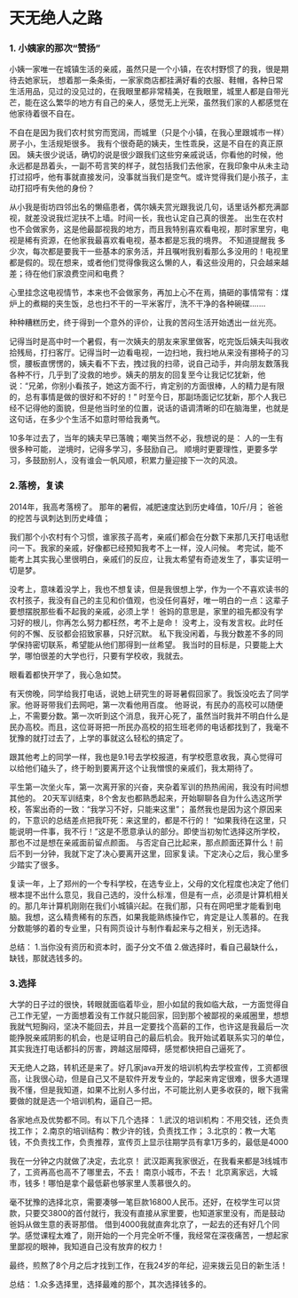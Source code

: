 # 天无绝人之路

### 1. 小姨家的那次“赞扬”


小姨一家唯一在城镇生活的亲戚，虽然只是一个小镇，在农村野惯了的我，很是期待去她家玩， 想着那一条条街，一家家商店都挂满好看的衣服、鞋帽，各种日常生活用品，见过的没见过的，在我眼里都非常精美，在我眼里，城里人都是自带光芒，能在这么繁华的地方有自己的亲人，感觉无上光荣，虽然我们家的人都感觉在他家待着很不自在。

不自在是因为我们农村贫穷而宽阔，而城里（只是个小镇，在我心里跟城市一样）房子小，生活规矩很多。
我有个很奇葩的姨夫，生性乖戾，这是不自在的真正原因。
姨夫很少说话，确切的说是很少跟我们这些穷亲戚说话，你看他的时候，他永远都是昂着头，一副不苟言笑的样子，就包括我们去他家，在我印象中从未主动打过招呼，他有事就直接发问，没事就当我们是空气。或许觉得我们是小孩子，主动打招呼有失他的身份？


从小我是街坊四邻出名的懒癌患者，偶尔姨夫赏光跟我说几句，话里话外都充满鄙视，就差没说我烂泥扶不上墙。时间一长，我也认定自己真的很差。
出生在农村也不会做家务，这是他最鄙视我的地方，而且我特别喜欢看电视，那时家里穷，电视是稀有资源，在他家我最喜欢看电视，基本都是忘我的境界。
不知道提醒我 多少次，每次都是要我干一些基本的家务活，并且嘱咐我别看那么多没用的！电视里都是假的。现在想来，或者他们觉得像我这么懒的人，看这些没用的，只会越来越差；待在他们家浪费空间和电费？

心里挂念这电视情节，本来也不会做家务，再加上心不在焉，搞砸的事情常有：煤炉上的煮糊的夹生饭，总也扫不干的一平米客厅，洗不干净的各种碗碟.......

种种糟糕历史，终于得到一个意外的评价，让我的苦闷生活开始透出一丝光亮。

记得当时是高中时一个暑假，有一次姨夫的朋友来家里做客，吃完饭后姨夫叫我收拾残局，打扫客厅。记得当时一边看电视，一边扫地，我扫地从来没有挪椅子的习惯，腰板直愣愣的，姨夫看不下去，拽过我的扫帚，说自己动手，并向朋友数落我各种不行，几乎到了没救的地步。姨夫的朋友的回复至今让我记忆犹新，他说：“兄弟，你别小看孩子，她这方面不行，肯定别的方面很棒，人的精力是有限的，总有事情是做的很好和不好的！”
时至今日，那副场面记忆犹新，那个人我已经不记得他的面貌，但是他当时坐的位置，说话的语调清晰的印在脑海里，也就是这句话，在多少个生活不如意时带给我勇气。

10多年过去了，当年的姨夫早已落魄；嘲笑当然不必，我想说的是：
人的一生有很多种可能，
逆境时，记得多学习，多鼓励自己。
顺境时更要理性，更要多学习，多鼓励别人，没有谁会一帆风顺，积累力量迎接下一次的风浪。
 


### 2.落榜，复读

2014年，我高考落榜了。
那年的暑假，减肥速度达到历史峰值，10斤/月； 
爸爸的挖苦与讽刺达到历史峰值；

我们那个小农村有个习惯，谁家孩子高考，亲戚们都会在分数下来那几天打电话慰问一下。我家的亲戚，好像都已经预知我考不上一样，没人问候。
考完试，能不能考上其实我心里很明白，亲戚们的反应，让我太希望有奇迹发生了，事实证明一切是梦。

没考上，意味着没学上，我也不想复读，但是我很想上学，作为一个不喜欢读书的农村孩子，我没有自己的主见和价值观，也没任何喜好，唯一明白的一点：这辈子要想摆脱那些看不起我的亲戚，必须上学！
爸妈的意思是，家里的祖先都没有学习好的根儿，你再怎么努力都枉然，考不上是命！
没考上，没有发言权。此时任何的不懈、反驳都会招致家暴，只好沉默。
私下我没闲着，与我分数差不多的同学保持密切联系，希望能从他们那得到一丝希望。
我当时的目标是，只要能上大学，哪怕很差的大学也行，只要有学校收，我就去。

眼看着都快开学了，我心急如焚。

有天傍晚，同学给我打电话，说她上研究生的哥哥暑假回家了。我饭没吃去了同学家。他哥哥带我们去网吧，第一次看他用百度。
他哥说，有民办的高校可以随便上，不需要分数。第一次听到这个消息，我开心死了，虽然当时我并不明白什么是民办高校。而且，这位哥哥把一所民办高校的招生班老师的电话都找到了，我毫不犹豫的就打过去了，上学的事就这么轻松的搞定了。

跟其他考上的同学一样，我也是9.1号去学校报道，有学校愿意收我，真心觉得可以给他们磕头了，终于盼到要离开这个让我憎恨的亲戚们，我太期待了。

平生第一次坐火车，第一次离开家的兴奋，夹杂着军训的热热闹闹，我没有时间想其他的。
20天军训结束，8个舍友也都熟悉起来，开始聊聊各自为什么选这所学校，答案出奇的一致：“我学习不好，只能来这里”；
虽然我也是因为这个原因来的，下意识的总结差点把我吓死：来这里的，都是不行的！
“如果我待在这里，只能说明一件事，我不行！”这是不愿意承认的部分。即使当初匆忙选择这所学校，那也不过是想在亲戚面前留点颜面。
与否定自己比起来，那点颜面还算什么！前后不到一分钟，我就下定了决心要离开这里，回家复读。下定决心之后，我心里多少踏实了很多。

复读一年，上了郑州的一个专科学校，在选专业上，父母的文化程度也决定了他们根本提不出什么意见，我自己选的，没什么标准，但是有一点，必须是计算机相关的。那几年计算机刚刚在我们小城镇兴起。在我们那，只有在网吧里才能看到电脑。我想，这么精贵稀有的东西，如果我能熟练操作它，肯定是让人羡慕的。在我分数能够的着的专业里，只有网页设计与制作看起来与之相关，别无选择。

总结：
 1.当你没有资历和资本时，面子分文不值
 2.做选择时，看自己最缺什么，缺钱，那就选钱多的。

### 3.选择

大学的日子过的很快，转眼就面临着毕业，胆小如鼠的我如临大敌，一方面觉得自己工作无望，一方面想着没有工作就只能回家，回到那个被鄙视的亲戚圈里，想想我就气短胸闷，坚决不能回去，并且一定要找个高薪的工作，也许这是我最后一次能挣脱亲戚阴影的机会，也是证明自己的最后机会。我开始试着联系实习的单位，其实我连打电话都抖的厉害，跨越这层障碍，感觉都快把自己逼死了。

天无绝人之路，转机还是来了。好几家java开发的培训机构去学校宣传，工资都很高，让我很心动，但是自己又不是软件开发专业的，学起来肯定很难，很多大道理我不懂，但是我知道，如果不比别人多付出，不可能比别人更多收获的，眼下我需要做的就是选一个培训机构，逼自己一把。

各家地点及优势都不同。有以下几个选择：
1.武汉的培训机构：不用交钱，还负责找工作；
2.南京的培训结构：教少许的钱，负责找工作；
3.北京的：教一大笔钱，不负责找工作，负责推荐，宣传页上显示往期学员有拿1万多的，最低是4000

我在一分钟之内就做了决定，去北京！
武汉距离我家很近，在我看来都是3线城市了，工资再高也高不了哪里去，不去！
南京小城市，不去！
北京离家远，大城市，钱多！哪怕是拿个最低薪也够家里人羡慕很久的。

毫不犹豫的选择北京，需要凑够一笔巨款16800人民币。还好，在校学生可以贷款，只要交3800的首付就行，我没有直接从家里要，也知道家里没有，而是鼓动爸妈从做生意的表哥那借。
借到4000我就直奔北京了，一起去的还有好几个同学。感觉课程太难了，刚开始的一个月完全听不懂，我经常在深夜痛苦，一想起家里鄙视的眼神，我知道自己没有放弃的权力！

最终，煎熬了8个月之后才找到工作，在我24岁的年纪，迎来拨云见日的新生活！

总结：
 1.众多选择里，选择最难的那个，其次选择钱多的。
 
